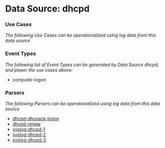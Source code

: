 Data Source: dhcpd
==================

### Use Cases

_The following Use Cases can be operationalized using log data from this data source_



### Event Types

_The following list of Event Types can be generated by Data Source dhcpd, and power the use cases above:_

- computer-logon


### Parsers

_The following Parsers can be operationalized using log data from this data source_

* [dhcpd-dhcpack-logon](parserContent_dhcpd-dhcpack-logon.md)
* [dhcpd-renew](parserContent_dhcpd-renew.md)
* [syslog-dhcpd-1](parserContent_syslog-dhcpd-1.md)
* [syslog-dhcpd-2](parserContent_syslog-dhcpd-2.md)
* [syslog-dhcpd-3](parserContent_syslog-dhcpd-3.md)
